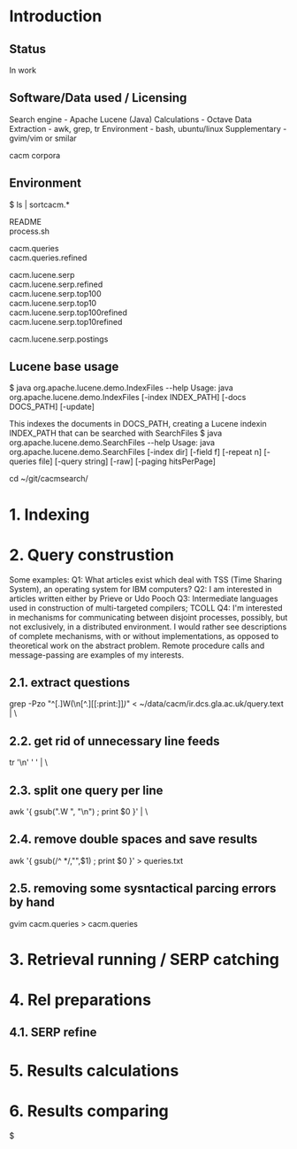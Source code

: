 # Introduction

## Status
In work

## Software/Data used / Licensing
Search engine - Apache Lucene (Java)
Calculations - Octave
Data Extraction - awk, grep, tr
Environment - bash, ubuntu/linux
Supplementary - gvim/vim or smilar

cacm corpora

## Environment
$ ls | sortcacm.*

README							
process.sh 						

cacm.queries 					
cacm.queries.refined 			

cacm.lucene.serp 				
cacm.lucene.serp.refined 		
cacm.lucene.serp.top100 		
cacm.lucene.serp.top10 			
cacm.lucene.serp.top100refined 	
cacm.lucene.serp.top10refined 	

cacm.lucene.serp.postings 		

## Lucene base usage
$ java org.apache.lucene.demo.IndexFiles --help
Usage: java org.apache.lucene.demo.IndexFiles [-index INDEX_PATH] [-docs DOCS_PATH] [-update]

This indexes the documents in DOCS_PATH, creating a Lucene indexin INDEX_PATH that can be searched with SearchFiles
$ java org.apache.lucene.demo.SearchFiles --help
Usage: java org.apache.lucene.demo.SearchFiles [-index dir] [-field f] [-repeat n] [-queries file] [-query string] [-raw] [-paging hitsPerPage]

cd ~/git/cacmsearch/

# 1. Indexing

# 2. Query construstion
Some examples:
Q1: What articles exist which deal with TSS (Time Sharing System), an operating system for IBM computers?
Q2: I am interested in articles written either by Prieve or Udo Pooch
Q3: Intermediate languages used in construction of multi-targeted compilers; TCOLL
Q4: I'm interested in mechanisms for communicating between disjoint processes, possibly, but not exclusively, in a distributed environment.  I would rather see descriptions of complete mechanisms, with or without implementations, as opposed to theoretical work on the abstract problem.  Remote procedure calls and message-passing are examples of my interests.

## 2.1. extract questions
grep -Pzo "^[.]W(\n[^.][[:print:]]*)*" < ~/data/cacm/ir.dcs.gla.ac.uk/query.text | \
## 2.2. get rid of unnecessary line feeds
tr '\n' ' ' | \
## 2.3. split one query per line
awk '{ gsub(".W ", "\n") ; print $0 }' | \
## 2.4. remove double spaces and save results
awk '{ gsub(/^ */,"",$1) ; print $0 }' > queries.txt
## 2.5. removing some sysntactical parcing errors by hand
gvim cacm.queries > cacm.queries

# 3. Retrieval running / SERP catching

# 4. Rel preparations
## 4.1. SERP refine

# 5. Results calculations


# 6. Results comparing
$ 


